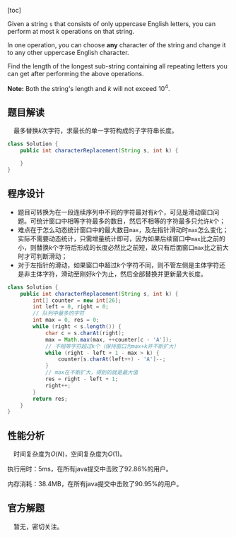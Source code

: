 [toc]


Given a string `s` that consists of only uppercase English letters, you can perform at most $k$ operations on that string.

In one operation, you can choose **any** character of the string and change it to any other uppercase English character.

Find the length of the longest sub-string containing all repeating letters you can get after performing the above operations.

**Note:**
Both the string's length and $k$ will not exceed $10^4$.



## 题目解读

&emsp;最多替换$k$次字符，求最长的单一字符构成的子字符串长度。

```java
class Solution {
    public int characterReplacement(String s, int k) {

    }
}
```

## 程序设计

* 题目可转换为在一段连续序列中不同的字符最对有$k$个，可见是滑动窗口问题。可统计窗口中相等字符最多的数目，然后不相等的字符最多只允许$k$个；
* 难点在于怎么动态统计窗口中的最大数目`max`，及左指针滑动时`max`怎么变化；实际不需要动态统计，只需增量统计即可，因为如果后续窗口中`max`比之前的小，则替换$k$个字符后形成的长度必然比之前短，故只有后面窗口`max`比之前大时才可判断滑动；
* 对于左指针的滑动，如果窗口中超过$k$个字符不同，则不管左侧是主体字符还是非主体字符，滑动至刚好$k$个为止，然后全部替换并更新最大长度。

```java
class Solution {
    public int characterReplacement(String s, int k) {
        int[] counter = new int[26];
        int left = 0, right = 0;
        // 队列中最多的字符
        int max = 0, res = 0;
        while (right < s.length()) {
            char c = s.charAt(right);
            max = Math.max(max, ++counter[c - 'A']);
            // 不相等字符超过k个（保持窗口为max+k并不断扩大）
            while (right - left + 1 - max > k) {
                counter[s.charAt(left++) - 'A']--;
            }
            // max在不断扩大，得到的就是最大值
            res = right - left + 1;
            right++;
        }
        return res;
    }
}
```

## 性能分析

&emsp;时间复杂度为$O(N)$，空间复杂度为$O(1)$。

执行用时：5ms，在所有java提交中击败了92.86%的用户。

内存消耗：38.4MB，在所有java提交中击败了90.95%的用户。

## 官方解题

&emsp;暂无，密切关注。